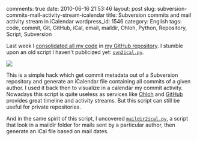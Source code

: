 comments: true
date: 2010-06-16 21:53:46
layout: post
slug: subversion-commits-mail-activity-stream-icalendar
title: Subversion commits and mail activity stream in iCalendar
wordpress_id: 1546
category: English
tags: code, commit, Git, GitHub, iCal, email, maildir, Ohloh, Python, Repository, Script, Subversion

Last week I [consolidated all my code](http://kevin.deldycke.com/2010/06/git-commit-history-reconstruction/) in [my GitHub repository](http://github.com/kdeldycke/scripts). I stumble upon an old script I haven't publicized yet: [`svn2ical.py`](http://github.com/kdeldycke/scripts/blob/master/svn2ical.py).

![](http://kevin.deldycke.com/wp-content/uploads/2010/06/icalendar-subversion-commits.png)

This is a simple hack which get commit metadata out of a Subversion repository and generate an iCalendar file containing all commits of a given author. I used it back then to visualize in a calendar my commit activity. Nowadays this script is quite useless as services like [Ohloh](http://www.ohloh.net/accounts/kevin) and [GitHub](http://github.com/kdeldycke) provides great timeline and activity streams. But this script can still be useful for private repositories.

And in the same spirit of this script, I uncovered [`maildir2ical.py`](http://github.com/kdeldycke/scripts/blob/master/maildir2ical.py), a script that look in a maildir folder for mails sent by a particular author, then generate an iCal file based on mail dates.
